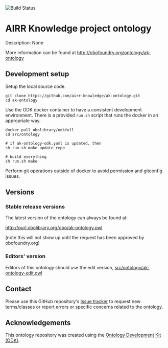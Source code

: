 
![Build Status](https://github.com/airr-knowledge/ak-ontology/workflows/CI/badge.svg)
# AIRR Knowledge project ontology

Description: None

More information can be found at http://obofoundry.org/ontology/ak-ontology

## Development setup

Setup the local source code.

```
git clone https://github.com/airr-knowledge/ak-ontology.git
cd ak-ontology
```

Use the ODK docker container to have a consistent development environment. There is
a provided `run.sh` script that runs the docker in an appropriate way.

```
docker pull obolibrary/odkfull
cd src/ontology

# if ak-ontology-odk.yaml is updated, then
sh run.sh make update_repo

# build everything
sh run.sh make
```

Perform git operations outside of docker to avoid permission and gitconfig issues.

## Versions

### Stable release versions

The latest version of the ontology can always be found at:

http://purl.obolibrary.org/obo/ak-ontology.owl

(note this will not show up until the request has been approved by obofoundry.org)

### Editors' version

Editors of this ontology should use the edit version, [src/ontology/ak-ontology-edit.owl](src/ontology/ak-ontology-edit.owl)

## Contact

Please use this GitHub repository's [Issue tracker](https://github.com/airr-knowledge/ak-ontology/issues) to request new terms/classes or report errors or specific concerns related to the ontology.

## Acknowledgements

This ontology repository was created using the [Ontology Development Kit (ODK)](https://github.com/INCATools/ontology-development-kit).
